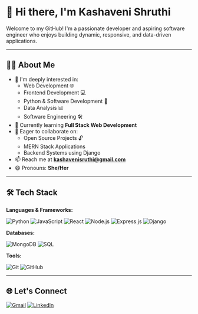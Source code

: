 # 👋 Hi there, I'm Kashaveni Shruthi

Welcome to my GitHub! I'm a passionate developer and aspiring software engineer who enjoys building dynamic, responsive, and data-driven applications.

---

## 👩‍💻 About Me

- 👀 I'm deeply interested in:
  - Web Development 🌐
  - Frontend Development 💻
  - Python & Software Development 🐍
  - Data Analysis 📊
  - Software Engineering 🛠️
- 🌱 Currently learning **Full Stack Web Development**
- 💞️ Eager to collaborate on:
  - Open Source Projects 🔓
  - MERN Stack Applications
  - Backend Systems using Django
- 📫 Reach me at **kashavenisruthi@gmail.com**
- 😄 Pronouns: **She/Her**

---

## 🛠️ Tech Stack

**Languages & Frameworks:**

![Python](https://img.shields.io/badge/-Python-3776AB?style=flat&logo=python&logoColor=white)
![JavaScript](https://img.shields.io/badge/-JavaScript-F7DF1E?style=flat&logo=javascript&logoColor=000)
![React](https://img.shields.io/badge/-React-61DAFB?style=flat&logo=react)
![Node.js](https://img.shields.io/badge/-Node.js-339933?style=flat&logo=node.js)
![Express.js](https://img.shields.io/badge/-Express.js-000000?style=flat&logo=express)
![Django](https://img.shields.io/badge/-Django-092E20?style=flat&logo=django&logoColor=white)

**Databases:**

![MongoDB](https://img.shields.io/badge/-MongoDB-47A248?style=flat&logo=mongodb&logoColor=white)
![SQL](https://img.shields.io/badge/-SQL-4479A1?style=flat&logo=postgresql&logoColor=white)

**Tools:**

![Git](https://img.shields.io/badge/-Git-F05032?style=flat&logo=git)
![GitHub](https://img.shields.io/badge/-GitHub-181717?style=flat&logo=github)

---

## 🌐 Let's Connect

[![Gmail](https://img.shields.io/badge/-Email-D14836?style=flat&logo=gmail&logoColor=white)](mailto:kashavenisruthi@gmail.com)
[![LinkedIn](https://img.shields.io/badge/-LinkedIn-0077B5?style=flat&logo=linkedin&logoColor=white)](https://www.linkedin.com/in/shruthi-kashaveni-6470011b7/)
